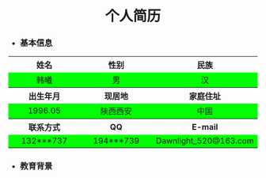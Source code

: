 <center>
    <h1>个人简历</h1>
</center>

* ### 基本信息

<table>
    <tr align="center">
       <th>姓名</th><th>性别</th><th>民族</th>
    </tr>
    <tr>
        <td align="center" width="160" bgcolor="#0f0">韩曦</td>
        <td align="center" width="160" bgcolor="#0f0">男</td>
        <td align="center" width="160" bgcolor="#0f0">汉</td>
    </tr>
    <tr align="center">
        <th>出生年月</th><th>现居地</th><th>家庭住址</th>
    </tr>
        <td  align="center" width="160" bgcolor="#0f0">1996.05</td>
        <td  align="center" width="160" bgcolor="#0f0">陕西西安</td>
        <td align="center" width="160" bgcolor="#0f0">中国</td>
    </tr>
   <tr align="center">
        <th>联系方式</th><th>QQ</th><th>E-mail</th>
    </tr>
        <td  align="center" width="160" bgcolor="#0f0">132***737</td>
        <td  align="center" width="160" bgcolor="#0f0">194***739</td>
        <td align="center" width="160" bgcolor="#0f0">Dawnlight_520@163.com</td>
    </tr>
</table>

+ ### 教育背景

<table>
    <tr></tr>
</table>

